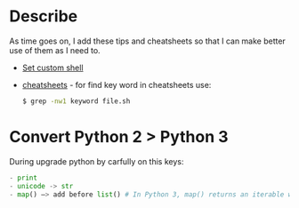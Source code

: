 # Describe
As time goes on, I add these tips and cheatsheets so that I can make better use of them as I need to.

- [Set custom shell](shell/README.md)

- [cheatsheets](cheatsheets) - for find key word in cheatsheets use:
    ```sh
    $ grep -nw1 keyword file.sh
    ```

# Convert Python 2 > Python 3
During upgrade python by carfully on this keys:
```python
- print
- unicode -> str
- map() –> add before list() # In Python 3, map() returns an iterable while, in Python 2, it returns a list.
```
